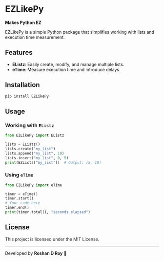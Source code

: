 # EZLikePy

**Makes Python EZ**  

EZLikePy is a simple Python package that simplifies working with lists and execution time measurement.

## Features
- **EListz**: Easily create, modify, and manage multiple lists.
- **eTime**: Measure execution time and introduce delays.

## Installation
```sh
pip install EZLikePy
```

## Usage

### Working with `EListz`
```python
from EZLikePy import EListz

lists = EListz()
lists.create("my_list")
lists.append("my_list", 10)
lists.insert("my_list", 0, 5)
print(EZLists["my_list"])  # Output: [5, 10]
```

### Using `eTime`
```python
from EZLikePy import eTime

timer = eTime()
timer.start()
# Your code here
timer.end()
print(timer.total(), "seconds elapsed")
```

## License
This project is licensed under the MIT License.

---
Developed by **Roshan D Roy** 🚀
